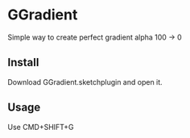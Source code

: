 # GGradient

Simple way to create perfect gradient alpha 100 → 0

## Install

Download GGradient.sketchplugin and open it.

## Usage

Use CMD+SHIFT+G
